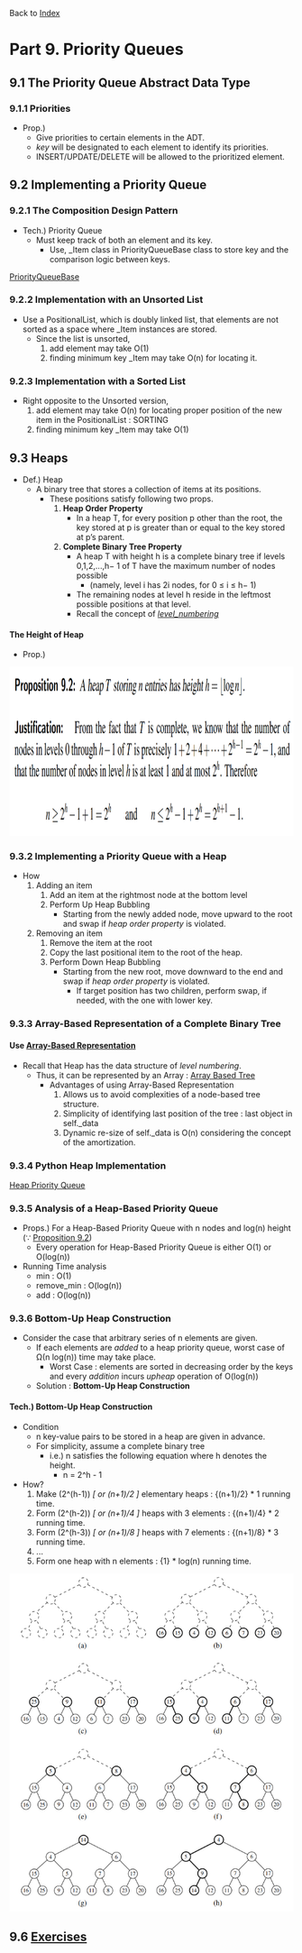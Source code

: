 <div>
    <p>
        Back to <a href="https://github.com/JoonHyeok-hozy-Kim/datastructure_and_algorithm_in_python#readme">Index</a>
    </p>
</div>

# Part 9. Priority Queues
## 9.1 The Priority Queue Abstract Data Type
### 9.1.1 Priorities
* Prop.)
  * Give priorities to certain elements in the ADT.
  * _key_ will be designated to each element to identify its priorities.
  * INSERT/UPDATE/DELETE will be allowed to the prioritized element.

## 9.2 Implementing a Priority Queue
### 9.2.1 The Composition Design Pattern
* Tech.) Priority Queue
  * Must keep track of both an element and its key.
    * Use, _Item class in PriorityQueueBase class to store key and the comparison logic between keys.
<p>
    <a href="https://github.com/JoonHyeok-hozy-Kim/datastructure_and_algorithm_in_python/blob/main/DataStructures/priority_queues.py">PriorityQueueBase</a>
</p>

### 9.2.2 Implementation with an Unsorted List
* Use a PositionalList, which is doubly linked list, that elements are not sorted as a space where _Item instances are stored.
  * Since the list is unsorted,
    1. add element may take O(1)
    2. finding minimum key _Item may take O(n) for locating it.

### 9.2.3 Implementation with a Sorted List
* Right opposite to the Unsorted version,
  1. add element may take O(n) for locating proper position of the new item in the PositionalList : SORTING
  2. finding minimum key _Item may take O(1)

## 9.3 Heaps
* Def.) Heap
  * A binary tree that stores a collection of items at its positions.
    * These positions satisfy following two props.
      1. __Heap Order Property__
         * In a heap T, for every position p other than the root, the key stored at p is greater than or equal to the key stored at p’s parent.
      2. __Complete Binary Tree Property__
         * A heap T with height h is a complete binary tree if levels 0,1,2,...,h− 1 of T have the maximum number of nodes possible
           * (namely, level i has 2i nodes, for 0 ≤ i ≤ h− 1) 
         * The remaining nodes at level h reside in the leftmost possible positions at that level.
         * Recall the concept of <a href="https://github.com/JoonHyeok-hozy-Kim/datastructure_and_algorithm_in_python/blob/main/Part08_Trees/part08_00_trees.md#tech-how">_level_numbering_</a>

#### The Height of Heap
* Prop.) 
<p align="start">
<img src="https://github.com/JoonHyeok-hozy-Kim/datastructure_and_algorithm_in_python/blob/main/Part09_Priority_Queues/images/09_03_01_height_of_a_heap.png" style="height: 300px;"></img><br/>
</p>

### 9.3.2 Implementing a Priority Queue with a Heap
* How
  1. Adding an item
     1. Add an item at the rightmost node at the bottom level
     2. Perform Up Heap Bubbling
        * Starting from the newly added node, move upward to the root and swap if _heap order property_ is violated.
  2. Removing an item
     1. Remove the item at the root
     2. Copy the last positional item to the root of the heap.
     3. Perform Down Heap Bubbling
        * Starting from the new root, move downward to the end and swap if _heap order property_ is violated.
          * If target position has two children, perform swap, if needed, with the one with lower key.

### 9.3.3 Array-Based Representation of a Complete Binary Tree
#### Use <a href="https://github.com/JoonHyeok-hozy-Kim/datastructure_and_algorithm_in_python/blob/main/Part08_Trees/part08_00_trees.md#832-array-based-representation-of-a-binary-tree">Array-Based Representation</a>
* Recall that Heap has the data structure of _level numbering_.
  * Thus, it can be represented by an Array : <a href="https://github.com/JoonHyeok-hozy-Kim/datastructure_and_algorithm_in_python/blob/main/DataStructures/tree.py#L532">Array Based Tree</a>
    * Advantages of using Array-Based Representation
      1. Allows us to avoid complexities of a node-based tree structure.
      2. Simplicity of identifying last position of the tree : last object in self._data
      3. Dynamic re-size of self._data is O(n) considering the concept of the amortization.

### 9.3.4 Python Heap Implementation
<a href="https://github.com/JoonHyeok-hozy-Kim/datastructure_and_algorithm_in_python/blob/main/DataStructures/priority_queues.py#L88">Heap Priority Queue</a>

### 9.3.5 Analysis of a Heap-Based Priority Queue
* Props.) For a Heap-Based Priority Queue with n nodes and log(n) height (∵ <a href="https://github.com/JoonHyeok-hozy-Kim/datastructure_and_algorithm_in_python/blob/main/Part09_Priority_Queues/part09_00_priority_queues.md#the-height-of-heap">Proposition 9.2</a>)
  * Every operation for Heap-Based Priority Queue is either O(1) or O(log(n))
* Running Time analysis
  * min : O(1)
  * remove_min : O(log(n))
  * add : O(log(n))

### 9.3.6 Bottom-Up Heap Construction
* Consider the case that arbitrary series of n elements are given.
  * If each elements are _added_ to a heap priority queue, worst case of Ω(n log(n)) time may take place.
    * Worst Case : elements are sorted in decreasing order by the keys and every _addition_ incurs _upheap_ operation of O(log(n))
  * Solution : __Bottom-Up Heap Construction__

#### Tech.) Bottom-Up Heap Construction
* Condition
  * n key-value pairs to be stored in a heap are given in advance.
  * For simplicity, assume a complete binary tree
    * i.e.) n satisfies the following equation where h denotes the height.
      * n = 2^h - 1
* How?
  1. Make (2^(h-1)) _[ or (n+1)/2 ]_ elementary heaps : {(n+1)/2} * 1 running time.
  2. Form (2^(h-2)) _[ or (n+1)/4 ]_ heaps with 3 elements : {(n+1)/4} * 2 running time.
  3. Form (2^(h-3)) _[ or (n+1)/8 ]_ heaps with 7 elements : {(n+1)/8} * 3 running time.
  4. ...
  5. Form one heap with n elements : {1} * log(n) running time.
<p align="center">
<img src="https://github.com/JoonHyeok-hozy-Kim/datastructure_and_algorithm_in_python/blob/main/Part09_Priority_Queues/images/09_03_02_bottom_up_construction_image.png" style="height: 600px;"></img><br/>
</p>


## 9.6 <a href="https://github.com/JoonHyeok-hozy-Kim/datastructure_and_algorithm_in_python/blob/main/Part09_Priority_Queues/part09_06_exercises.md">Exercises</a>
